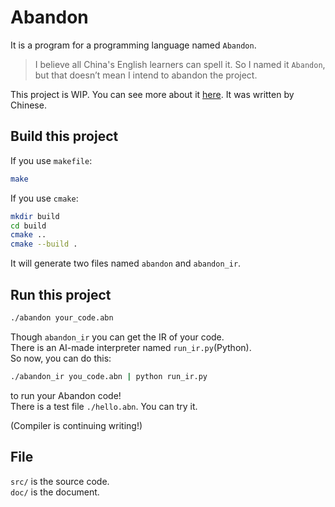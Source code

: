 # Abandon
It is a program for a programming language named `Abandon`.
> I believe all China's English learners can spell it. So I named it `Abandon`, but that doesn’t mean I intend to abandon the project.

This project is WIP.
You can see more about it [here](https://iamzhz.github.io/t/).  It was written by Chinese.
## Build this project
If you use `makefile`:
``` bash
make
```
If you use `cmake`:
```bash
mkdir build
cd build
cmake ..
cmake --build .
```
It will generate two files named `abandon` and `abandon_ir`.  

## Run this project
``` bash
./abandon your_code.abn
```
Though `abandon_ir` you can get the IR of your code.  
There is an AI-made interpreter named `run_ir.py`(Python).  
So now, you can do this:
``` bash
./abandon_ir you_code.abn | python run_ir.py
```  
to run your Abandon code!  
There is a test file `./hello.abn`. You can try it.  

(Compiler is continuing writing!)

## File
`src/` is the source code.  
`doc/` is the document.
